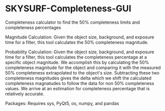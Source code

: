 # SKYSURF-Completeness-GUI
Completeness calculator to find the 50% completeness limits and completeness percentages


Magnitude Calculation:
Given the object size, background, and exposure time for a filter, this tool calculates the 50% completeness magnitude.


Probability Calculation:
Given the object size, background, and exposure time for a filter, this tool calculates the completeness percentage at a specific object magnitude. We accomplish this by calculating the 50% completeness magnitude for the object and comparing it with the measured 50% completeness extrapolated to the object's size. Subtracting these two completeness magnitudes gives the delta which we shift the calculated completeness magnatudes to follow the data for non 50% completeness values. We arrive at an estimation for completeness percentage that is relatively accurate.


Packages: Requires sys, PyQt5, os, numpy, and pandas
